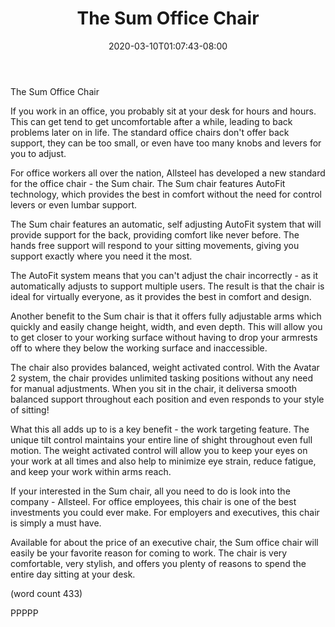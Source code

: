 ﻿---
title: "The Sum Office Chair"
date: 2020-03-10T01:07:43-08:00
description: "Office Chairs Tips for Web Success"
featured_image: "/images/Office Chairs.jpg"
tags: ["Office Chairs"]
---

The Sum Office Chair

If you work in an office, you probably sit at your
desk for hours and hours.  This can get tend to 
get uncomfortable after a while, leading to back
problems later on in life.  The standard office 
chairs don't offer back support, they can be too
small, or even have too many knobs and levers for
you to adjust.

For office workers all over the nation, Allsteel has
developed a new standard for the office chair - the
Sum chair.  The Sum chair features AutoFit technology,
which provides the best in comfort without the need
for control levers or even lumbar support.

The Sum chair features an automatic, self adjusting
AutoFit system that will provide support for the back,
providing comfort like never before.  The hands free
support will respond to your sitting movements, 
giving you support exactly where you need it the most.

The AutoFit system means that you can't adjust the 
chair incorrectly - as it automatically adjusts to
support multiple users.  The result is that the chair
is ideal for virtually everyone, as it provides the
best in comfort and design.

Another benefit to the Sum chair is that it offers 
fully adjustable arms which quickly and easily change
height, width, and even depth.  This will allow you
to get closer to your working surface without having
to drop your armrests off to where they below the
working surface and inaccessible.

The chair also provides balanced, weight activated
control.  With the Avatar 2 system, the chair provides
unlimited tasking positions without any need for 
manual adjustments.  When you sit in the chair, it
deliversa smooth balanced support throughout each
position and even responds to your style of sitting!

What this all adds up to is a key benefit - the work
targeting feature.  The unique tilt control maintains
your entire line of shight throughout even full 
motion.  The weight activated control will allow you
to keep your eyes on your work at all times and also
help to minimize eye strain, reduce fatigue, and 
keep your work within arms reach.

If your interested in the Sum chair, all you need to 
do is look into the company - Allsteel.  For office
employees, this chair is one of the best investments
you could ever make.  For employers and executives, 
this chair is simply a must have.

Available for about the price of an executive chair, 
the Sum office chair will easily be your favorite
reason for coming to work.  The chair is very comfortable,
very stylish, and offers you plenty of reasons to spend
the entire day sitting at your desk.

(word count 433)

PPPPP
